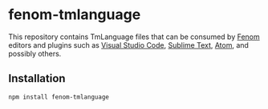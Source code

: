 # fenom-tmlanguage

This repository contains TmLanguage files that can be consumed by [Fenom](https://github.com/fenom-template/fenom) editors and plugins such as [Visual Studio Code](https://github.com/Microsoft/vscode), [Sublime Text](https://www.sublimetext.com), [Atom](https://atom.io), and possibly others.

## Installation

``` sh
npm install fenom-tmlanguage
```
